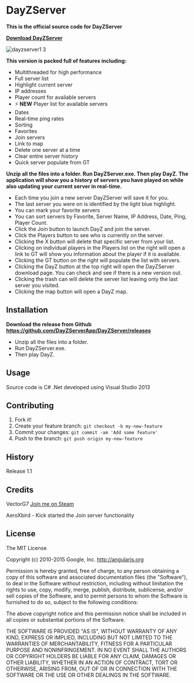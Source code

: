 # DayZServer
**This is the official source code for DayZServer**

**[Download DayZServer](https://github.com/DayZServerApp/DayZServer/releases/download/1.3/DayZServer1_3.zip)**

![dayzserver1 3](https://cloud.githubusercontent.com/assets/8209975/6989260/298eb3be-da1f-11e4-83ae-70f036eba0f0.png)

**This version is packed full of features including:**
* Multithreaded for high performance
* Full server list
* Highlight current server
* IP addresses
* Player count for available servers
* :zap: **NEW** Player list for available servers 
* Dates
* Real-time ping rates
* Sorting
* Favorites
* Join servers
* Link to map
* Delete one server at a time
* Clear entire server history
* Quick server populate from GT


**Unzip all the files into a folder. Run DayZServer.exe. Then play DayZ. The application will show you a history of servers you have played on while also updating your current server in real-time.** 

* Each time you join a new server DayZServer will save it for you.
* The last server you were on is identified by the light blue highlight.  
* You can mark your favorite servers
* You can sort servers by Favorite, Server Name, IP Address, Date, Ping, Player Count. 
* Click the Join button to launch DayZ and join the server.
* Click the Players button to see who is currently on the server.
* Clicking the X button will delete that specific server from your list. 
* Clicking on individual players in the Players list on the right will open a link to GT will show you information about the player if it is available. 
* Clicking the GT button on the right will populate the list with servers.
* Clicking the DayZ button at the top right will open the DayZServer download page. You can check and see if there is a new version out. 
* Clicking the trash can will delete the server list leaving only the last server you visited. 
* Clicking the map button will open a DayZ map. 


## Installation
**Download the release from Github https://github.com/DayZServerApp/DayZServer/releases**
* Unzip all the files into a folder. 
* Run DayZServer.exe. 
* Then play DayZ. 

## Usage

Source code is C# .Net developed using Visual Studio 2013

## Contributing

1. Fork it!
2. Create your feature branch: `git checkout -b my-new-feature`
3. Commit your changes: `git commit -am 'Add some feature'`
4. Push to the branch: `git push origin my-new-feature`

## History

Release 1.1 

## Credits

VectorG7 <a href="http://steamcommunity.com/id/VG7/" target="_blank">Join me on Steam</a>

AeroXbird - Kick started the Join server functionality


## License

The MIT License

Copyright (c) 2010-2015 Google, Inc. http://angularjs.org

Permission is hereby granted, free of charge, to any person obtaining a copy
of this software and associated documentation files (the "Software"), to deal
in the Software without restriction, including without limitation the rights
to use, copy, modify, merge, publish, distribute, sublicense, and/or sell
copies of the Software, and to permit persons to whom the Software is
furnished to do so, subject to the following conditions:

The above copyright notice and this permission notice shall be included in
all copies or substantial portions of the Software.

THE SOFTWARE IS PROVIDED "AS IS", WITHOUT WARRANTY OF ANY KIND, EXPRESS OR
IMPLIED, INCLUDING BUT NOT LIMITED TO THE WARRANTIES OF MERCHANTABILITY,
FITNESS FOR A PARTICULAR PURPOSE AND NONINFRINGEMENT. IN NO EVENT SHALL THE
AUTHORS OR COPYRIGHT HOLDERS BE LIABLE FOR ANY CLAIM, DAMAGES OR OTHER
LIABILITY, WHETHER IN AN ACTION OF CONTRACT, TORT OR OTHERWISE, ARISING FROM,
OUT OF OR IN CONNECTION WITH THE SOFTWARE OR THE USE OR OTHER DEALINGS IN
THE SOFTWARE.




